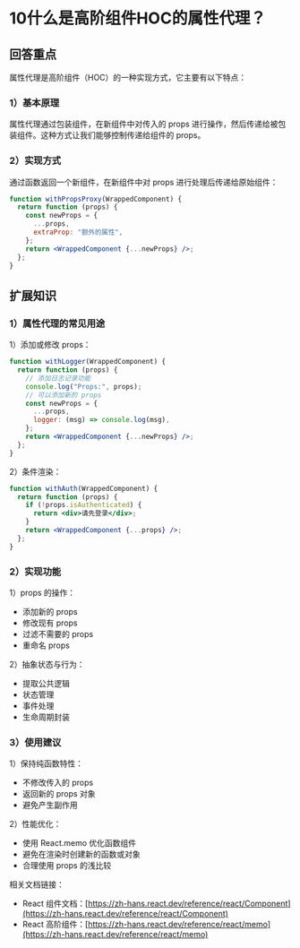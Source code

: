 # 10什么是高阶组件HOC的属性代理？

## 回答重点

属性代理是高阶组件（HOC）的一种实现方式，它主要有以下特点：

### 1）基本原理

属性代理通过包装组件，在新组件中对传入的 props 进行操作，然后传递给被包装组件。这种方式让我们能够控制传递给组件的 props。

### 2）实现方式

通过函数返回一个新组件，在新组件中对 props 进行处理后传递给原始组件：

```jsx
function withPropsProxy(WrappedComponent) {
  return function (props) {
    const newProps = {
      ...props,
      extraProp: "额外的属性",
    };
    return <WrappedComponent {...newProps} />;
  };
}
```

## 扩展知识

### 1）属性代理的常见用途

1）添加或修改 props：

```jsx
function withLogger(WrappedComponent) {
  return function (props) {
    // 添加日志记录功能
    console.log("Props:", props);
    // 可以添加新的 props
    const newProps = {
      ...props,
      logger: (msg) => console.log(msg),
    };
    return <WrappedComponent {...newProps} />;
  };
}
```

2）条件渲染：

```jsx
function withAuth(WrappedComponent) {
  return function (props) {
    if (!props.isAuthenticated) {
      return <div>请先登录</div>;
    }
    return <WrappedComponent {...props} />;
  };
}
```

### 2）实现功能

1）props 的操作：

- 添加新的 props
- 修改现有 props
- 过滤不需要的 props
- 重命名 props

2）抽象状态与行为：

- 提取公共逻辑
- 状态管理
- 事件处理
- 生命周期封装

### 3）使用建议

1）保持纯函数特性：

- 不修改传入的 props
- 返回新的 props 对象
- 避免产生副作用

2）性能优化：

- 使用 React.memo 优化函数组件
- 避免在渲染时创建新的函数或对象
- 合理使用 props 的浅比较

相关文档链接：

- React 组件文档：[https://zh-hans.react.dev/reference/react/Component](https://zh-hans.react.dev/reference/react/Component)
- React 高阶组件：[https://zh-hans.react.dev/reference/react/memo](https://zh-hans.react.dev/reference/react/memo)

